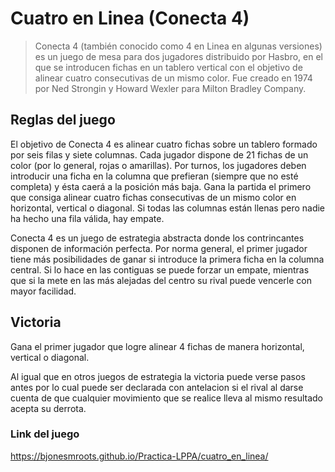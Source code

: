 # Cuatro en Linea (Conecta 4)

> Conecta 4 (también conocido como 4 en Linea en algunas versiones) es un juego de mesa para dos jugadores distribuido por Hasbro, en el que se introducen fichas en un tablero vertical con el objetivo de alinear cuatro consecutivas de un mismo color. Fue creado en 1974 por Ned Strongin y Howard Wexler para Milton Bradley Company.

## Reglas del juego
El objetivo de Conecta 4 es alinear cuatro fichas sobre un tablero formado por seis filas y siete columnas. Cada jugador dispone de 21 fichas de un color (por lo general, rojas o amarillas). Por turnos, los jugadores deben introducir una ficha en la columna que prefieran (siempre que no esté completa) y ésta caerá a la posición más baja. Gana la partida el primero que consiga alinear cuatro fichas consecutivas de un mismo color en horizontal, vertical o diagonal. Si todas las columnas están llenas pero nadie ha hecho una fila válida, hay empate.

Conecta 4 es un juego de estrategia abstracta donde los contrincantes disponen de información perfecta. Por norma general, el primer jugador tiene más posibilidades de ganar si introduce la primera ficha en la columna central. Si lo hace en las contiguas se puede forzar un empate, mientras que si la mete en las más alejadas del centro su rival puede vencerle con mayor facilidad.

## Victoria
Gana el primer jugador que logre alinear 4 fichas de manera horizontal, vertical o diagonal.

Al igual que en otros juegos de estrategia la victoria puede verse pasos antes por lo cual puede ser declarada con antelacion si el rival al darse cuenta de que cualquier movimiento que se realice lleva al mismo resultado acepta su derrota.

### Link del juego
https://bjonesmroots.github.io/Practica-LPPA/cuatro_en_linea/
